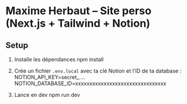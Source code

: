 # Maxime Herbaut – Site perso (Next.js + Tailwind + Notion)

## Setup

1. Installe les dépendances
npm install

2. Crée un fichier `.env.local` avec ta clé Notion et l'ID de ta database :
NOTION_API_KEY=secret_....
NOTION_DATABASE_ID=xxxxxxxxxxxxxxxxxxxxxxxxxxxxxxxx


3. Lance en dev
npm run dev

